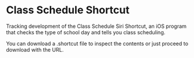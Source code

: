 # Class Schedule Shortcut
Tracking development of the Class Schedule Siri Shortcut, an iOS program that checks the type of school day and tells you class scheduling.

You can download a .shortcut file to inspect the contents or just proceed to download with the URL.
